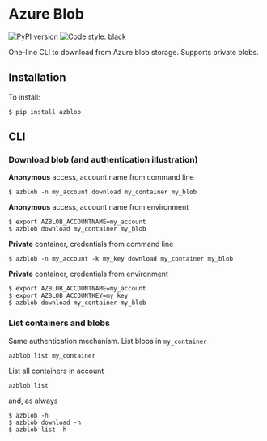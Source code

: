 # Azure Blob

[![PyPI version](https://badge.fury.io/py/azblob.svg)](https://badge.fury.io/py/azblob)
[![Code style: black](https://img.shields.io/badge/code%20style-black-000000.svg)](https://github.com/ambv/black)


One-line CLI to download from Azure blob storage. Supports private blobs.


## Installation

To install:

```
$ pip install azblob
```

## CLI

### Download blob (and authentication illustration)
**Anonymous** access, account name from command line
```
$ azblob -n my_account download my_container my_blob
```
**Anonymous** access, account name from environment
```
$ export AZBLOB_ACCOUNTNAME=my_account
$ azblob download my_container my_blob
```

**Private** container, credentials from command line
```
$ azblob -n my_account -k my_key download my_container my_blob
```

**Private** container, credentials from environment
```
$ export AZBLOB_ACCOUNTNAME=my_account
$ export AZBLOB_ACCOUNTKEY=my_key
$ azblob download my_container my_blob
```

### List containers and blobs
Same authentication mechanism. List blobs in `my_container`
```
azblob list my_container
```
List all containers in account
```
azblob list
```

and, as always
```
$ azblob -h
$ azblob download -h
$ azblob list -h
```
